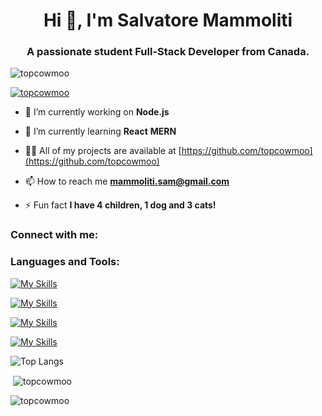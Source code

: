 <h1 align="center">Hi 👋, I'm Salvatore Mammoliti</h1>
<h3 align="center">A passionate student Full-Stack Developer from Canada.</h3>

<p align="left"> <img src="https://komarev.com/ghpvc/?username=topcowmoo&label=Profile%20views&color=0e75b6&style=flat" alt="topcowmoo" /> </p>

<p align="left"> <a href="https://github.com/ryo-ma/github-profile-trophy"><img src="https://github-profile-trophy.vercel.app/?username=topcowmoo" alt="topcowmoo" /></a> </p>

- 🔭 I’m currently working on **Node.js**

- 🌱 I’m currently learning **React** **MERN**

- 👨‍💻 All of my projects are available at [https://github.com/topcowmoo](https://github.com/topcowmoo)

- 📫 How to reach me **mammoliti.sam@gmail.com**

- ⚡ Fun fact **I have 4 children, 1 dog and 3 cats!**

<h3 align="left">Connect with me:</h3>
<p align="left">
</p>   

<h3 align="left">Languages and Tools:</h3>

[![My Skills](https://simpleskill.icons.workers.dev/svg?i=HTML5,CSS3,JavaScript,jQuery,React,vite,vitest,reactrouter,Next.js,nodemon,TailwindCSS,Bootstrap&perline=50&theme=light)](#)

[![My Skills](https://simpleskill.icons.workers.dev/svg?i=nodedotjs,express,mongodb,mongoose,mysql,sequelize,jest,gnubash,iterm2,pwa,markdown,graphql,apollographql&perline=50&theme=light)](#)

[![My Skills](https://simpleskill.icons.workers.dev/svg?i=npm,webpack,babel,dotenv,codemirror,lighthouse,prettier,eslint,visualstudiocode,sublimetext,xcode,swift,typescript&perline=50&theme=light)](#)

[![My Skills](https://simpleskill.icons.workers.dev/svg?i=git,github,gitlab,githubactions,githubpages,githubcopilot,insomnia,postman,netlify,heroku,render,figma,svg,codepen&perline=50&theme=light)](#)


![Top Langs](https://github-readme-stats.vercel.app/api/top-langs/?username=anuraghazra&hide_progress=false)

<p>&nbsp;<img align="center" src="https://github-readme-stats.vercel.app/api?username=topcowmoo&show_icons=true&locale=en" alt="topcowmoo" /></p>

<p><img align="center" src="https://github-readme-streak-stats.herokuapp.com/?user=topcowmoo&" alt="topcowmoo" /></p>

<!---
topcowmoo/topcowmoo is a ✨ special ✨ repository because its `README.md` (this file) appears on your GitHub profile.
You can click the Preview link to take a look at your changes.
--->
